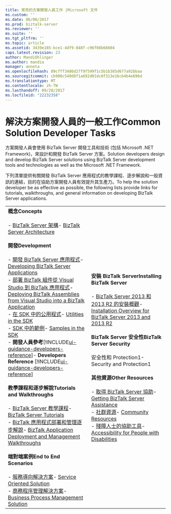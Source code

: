```yaml
---
title: 常見的方案開發人員工作 |Microsoft 文件
ms.custom: ''
ms.date: 06/08/2017
ms.prod: biztalk-server
ms.reviewer: ''
ms.suite: ''
ms.tgt_pltfrm: ''
ms.topic: article
ms.assetid: 3439e185-bce1-4df9-848f-c96f08b66604
caps.latest.revision: 23
author: MandiOhlinger
ms.author: mandia
manager: anneta
ms.openlocfilehash: 89cfff3486d27f9f599f1c5b1b385d677a92bbaa
ms.sourcegitcommit: cb908c540d8f1a692d01dc8f313e16cb4b4e696d
ms.translationtype: MT
ms.contentlocale: zh-TW
ms.lasthandoff: 09/20/2017
ms.locfileid: "22232358"
---
```

# <a name="common-solution-developer-tasks"></a><span data-ttu-id="3733f-102">解決方案開發人員的一般工作</span><span class="sxs-lookup"><span data-stu-id="3733f-102">Common Solution Developer Tasks</span></span>
<span data-ttu-id="3733f-103">方案開發人員會使用 BizTalk Server 開發工具和技術 (包括 Microsoft .NET Framework)，來設計和開發 BizTalk Server 方案。</span><span class="sxs-lookup"><span data-stu-id="3733f-103">Solution developers design and develop BizTalk Server solutions using BizTalk Server development tools and technologies as well as the Microsoft .NET Framework.</span></span>  
  
 <span data-ttu-id="3733f-104">下列清單提供有關開發 BizTalk Server 應用程式的教學課程、逐步解說和一般資訊的連結，目的在協助方案開發人員有效提升其生產力。</span><span class="sxs-lookup"><span data-stu-id="3733f-104">To help the solution developer be as effective as possible, the following lists provide links for tutorials, walkthroughs, and general information on developing BizTalk Server applications.</span></span>  
  
|||  
|-|-|  
|<span data-ttu-id="3733f-105">**概念**</span><span class="sxs-lookup"><span data-stu-id="3733f-105">**Concepts**</span></span><br /><br /> <span data-ttu-id="3733f-106">-   [BizTalk Server 架構](../core/biztalk-server-architecture.md)</span><span class="sxs-lookup"><span data-stu-id="3733f-106">-   [BizTalk Server Architecture](../core/biztalk-server-architecture.md)</span></span><br /><br /> <span data-ttu-id="3733f-107">**開發**</span><span class="sxs-lookup"><span data-stu-id="3733f-107">**Development**</span></span><br /><br /> <span data-ttu-id="3733f-108">-   [開發 BizTalk Server 應用程式](../core/developing-biztalk-server-applications.md)</span><span class="sxs-lookup"><span data-stu-id="3733f-108">-   [Developing BizTalk Server Applications](../core/developing-biztalk-server-applications.md)</span></span><br /><span data-ttu-id="3733f-109">-   [部署 BizTalk 組件從 Visual Studio 到 BizTalk 應用程式](../core/deploying-biztalk-assemblies-from-visual-studio-into-a-biztalk-application.md)</span><span class="sxs-lookup"><span data-stu-id="3733f-109">-   [Deploying BizTalk Assemblies from Visual Studio into a BizTalk Application](../core/deploying-biztalk-assemblies-from-visual-studio-into-a-biztalk-application.md)</span></span><br /><span data-ttu-id="3733f-110">-   [在 SDK 中的公用程式](../core/utilities-in-the-sdk.md)</span><span class="sxs-lookup"><span data-stu-id="3733f-110">-   [Utilities in the SDK](../core/utilities-in-the-sdk.md)</span></span><br /><span data-ttu-id="3733f-111">-   [SDK 中的範例](../core/samples-in-the-sdk.md)</span><span class="sxs-lookup"><span data-stu-id="3733f-111">-   [Samples in the SDK](../core/samples-in-the-sdk.md)</span></span><br /><span data-ttu-id="3733f-112">-   **開發人員參考**[!INCLUDE[ui-guidance-developers-reference](../includes/ui-guidance-developers-reference.md)]</span><span class="sxs-lookup"><span data-stu-id="3733f-112">-   **Developers Reference** [!INCLUDE[ui-guidance-developers-reference](../includes/ui-guidance-developers-reference.md)]</span></span><br /><br /> <span data-ttu-id="3733f-113">**教學課程和逐步解說**</span><span class="sxs-lookup"><span data-stu-id="3733f-113">**Tutorials and Walkthroughs**</span></span><br /><br /> <span data-ttu-id="3733f-114">-   [BizTalk Server 教學課程](../core/biztalk-server-tutorials.md)</span><span class="sxs-lookup"><span data-stu-id="3733f-114">-   [BizTalk Server Tutorials](../core/biztalk-server-tutorials.md)</span></span><br /><span data-ttu-id="3733f-115">-   [BizTalk 應用程式部署和管理逐步解說](http://msdn.microsoft.com/library/5321f8e0-1e2a-4ac4-a4a2-fc244071bc5b)</span><span class="sxs-lookup"><span data-stu-id="3733f-115">-   [BizTalk Application Deployment and Management Walkthroughs](http://msdn.microsoft.com/library/5321f8e0-1e2a-4ac4-a4a2-fc244071bc5b)</span></span><br /><br /> <span data-ttu-id="3733f-116">**端對端案例**</span><span class="sxs-lookup"><span data-stu-id="3733f-116">**End to End Scenarios**</span></span><br /><br /> <span data-ttu-id="3733f-117">-   [服務導向解決方案](../core/service-oriented-solution.md)</span><span class="sxs-lookup"><span data-stu-id="3733f-117">-   [Service Oriented Solution](../core/service-oriented-solution.md)</span></span><br /><span data-ttu-id="3733f-118">-   [商務程序管理解決方案](../core/business-process-management-solution.md)</span><span class="sxs-lookup"><span data-stu-id="3733f-118">-   [Business Process Management Solution](../core/business-process-management-solution.md)</span></span>|<span data-ttu-id="3733f-119">**安裝 BizTalk Server**</span><span class="sxs-lookup"><span data-stu-id="3733f-119">**Installing BizTalk Server**</span></span><br /><br /> <span data-ttu-id="3733f-120">-   [BizTalk Server 2013 和 2013 R2 的安裝概觀](http://msdn.microsoft.com/library/8041926c-cfc9-4eaf-9c28-a2c6e8015bc5)</span><span class="sxs-lookup"><span data-stu-id="3733f-120">-   [Installation Overview for BizTalk Server 2013 and 2013 R2](http://msdn.microsoft.com/library/8041926c-cfc9-4eaf-9c28-a2c6e8015bc5)</span></span><br /><br /> <span data-ttu-id="3733f-121">**BizTalk Server 安全性**</span><span class="sxs-lookup"><span data-stu-id="3733f-121">**BizTalk Server Security**</span></span><br /><br /> <span data-ttu-id="3733f-122">安全性和 Protection1</span><span class="sxs-lookup"><span data-stu-id="3733f-122">-   Security and Protection1</span></span><br /><br /> <span data-ttu-id="3733f-123">**其他資源**</span><span class="sxs-lookup"><span data-stu-id="3733f-123">**Other Resources**</span></span><br /><br /> <span data-ttu-id="3733f-124">-   [取得 BizTalk Server 協助](../core/getting-biztalk-server-assistance.md)</span><span class="sxs-lookup"><span data-stu-id="3733f-124">-   [Getting BizTalk Server Assistance](../core/getting-biztalk-server-assistance.md)</span></span><br /><span data-ttu-id="3733f-125">-   [社群資源](../core/community-resources5.md)</span><span class="sxs-lookup"><span data-stu-id="3733f-125">-   [Community Resources](../core/community-resources5.md)</span></span><br /><span data-ttu-id="3733f-126">-   [殘障人士的協助工具](../core/accessibility-for-people-with-disabilities1.md)</span><span class="sxs-lookup"><span data-stu-id="3733f-126">-   [Accessibility for People with Disabilities](../core/accessibility-for-people-with-disabilities1.md)</span></span>|  
  
